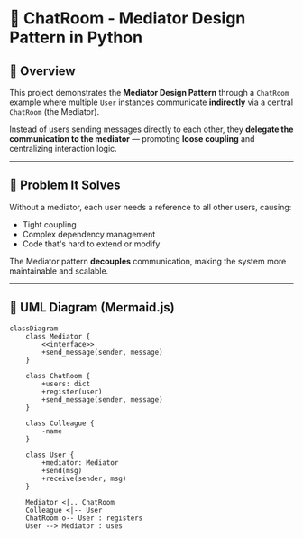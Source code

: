 # 💬 ChatRoom - Mediator Design Pattern in Python

## 🧩 Overview

This project demonstrates the **Mediator Design Pattern** through a `ChatRoom` example where multiple `User` instances communicate **indirectly** via a central `ChatRoom` (the Mediator).

Instead of users sending messages directly to each other, they **delegate the communication to the mediator** — promoting **loose coupling** and centralizing interaction logic.

---

## 🎯 Problem It Solves

Without a mediator, each user needs a reference to all other users, causing:

- Tight coupling
- Complex dependency management
- Code that's hard to extend or modify

The Mediator pattern **decouples** communication, making the system more maintainable and scalable.

---
## 📐 UML Diagram (Mermaid.js)

```mermaid
classDiagram
    class Mediator {
        <<interface>>
        +send_message(sender, message)
    }

    class ChatRoom {
        +users: dict
        +register(user)
        +send_message(sender, message)
    }

    class Colleague {
        -name
    }

    class User {
        +mediator: Mediator
        +send(msg)
        +receive(sender, msg)
    }

    Mediator <|.. ChatRoom
    Colleague <|-- User
    ChatRoom o-- User : registers
    User --> Mediator : uses
